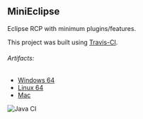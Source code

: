 ## MiniEclipse

Eclipse RCP with minimum plugins/features. 

This project was built using [Travis-CI](https://travis-ci.org/saseno/MiniEclipse).

###### Artifacts:

- [Windows 64](https://github.com/saseno/MiniEclipse/blob/gh-pages/MiniEclipse/dev.saseno.eclipse.mini-win32.win32.x86_64.zip)
- [Linux 64](https://github.com/saseno/MiniEclipse/blob/gh-pages/MiniEclipse/dev.saseno.eclipse.mini-linux.gtk.x86_64.zip)
- [Mac](https://github.com/saseno/MiniEclipse/blob/gh-pages/MiniEclipse/dev.saseno.eclipse.mini-macosx.cocoa.x86_64.zip)

![Java CI](https://github.com/saseno/MiniEclipse/workflows/Java%20CI/badge.svg)
